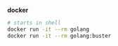 
**docker**
```bash
# starts in shell
docker run -it --rm golang
docker run -it --rm golang:buster

```

